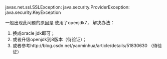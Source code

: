 javax.net.ssl.SSLException: java.security.ProviderException: java.security.KeyException

一般出现此问题的原因是 使用了openjdk7，
解决办法： 

1. 换成oracle jdk即可；
1. 或者升级openjdk到8版本（待验证）；
1. 或者参考http://blog.csdn.net/yaominhua/article/details/51830630 （待验证）